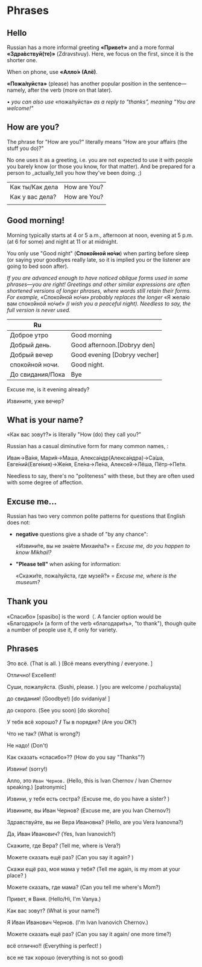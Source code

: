 # Phrases

## Hello

Russian has a more informal greeting **«Приве́т»** and a more formal **«Здра́вствуй\(те\)»** (Zdravstvuy). Here, we focus on the first, since it is the shorter one.

When on phone, use **«Алло́» \(Алё\)**.

**«Пожа́луйста»** \(please\) has another popular position in the sentence—namely, after the verb \(more on that later\).

• _you can also use_ «пожа́луйста» _as a reply to "thanks", meaning "You are welcome!"_

## How are you?

The phrase for "How are you?" literally means "How are your affairs \(the stuff you do\)?"

No one uses it as a greeting, i.e. you are not expected to use it with people you barely know \(or those you know, for that matter\). And be prepared for a person to \_actually\_tell you how they've been doing. ;\)

|                 |              |
| --------------- | ------------ |
| Как ты/Как дела | How are You? |
| Как у вас дела? | How are You? |
|                 |              |

## Good morning!

Morning typically starts at 4 or 5 a.m., afternoon at noon, evening at 5 p.m. \(at 6 for some\) and night at 11 or at midnight.

You only use "Good night" \(**Споко́йной но́чи**\) when parting before sleep \(or saying your goodbyes really late, so it is implied you or the listener are going to bed soon after\).

_If you are advanced enough to have noticed oblique forms used in some phrases—you are right! Greetings and other similar expressions are often shortened versions of longer phrases, where words still retain their forms. For example,_ «Споко́йной но́чи» _probably replaces the longer_ «Я жела́ю вам споко́йной но́чи!» _\(I wish you a peaceful night\). Needless to say, the full version is never used._

| Ru               |                                |
| ---------------- | ------------------------------ |
| Доброе утро      | Good morning                   |
| Добрый день.     | Good afternoon.[Dobryy den\]   |
| Добрый вечер     | Good evening \[Dobryy vecher\] |
| спокойной ночи.  | Good night.                    |
| До свидания/Пока | Bye                            |

Excuse me, is it evening already?

Извините, уже вечер?

## What is your name?

«Как вас зову́т?» is literally "How \(do\) they call you?"

Russian has a casual diminutive form for many common names, : 

Ива̓н→Ва́ня, Мари́я→Маша, Алекса́ндр\(Алекса́ндра\)→Са́ша, Евге́ний\(Евге́ния\)→Же́ня, Еле́на→Ле́на, Алексе́й→Лёша, Пётр→Пе́тя. 

Needless to say, there's no "politeness" with these, but they are often used with some degree of affection.

## Excuse me...

Russian has two very common polite patterns for questions that English does not:

* **negative** questions give a shade of "by any chance": 

  «Извини́те, вы не зна́ете Михаи́ла?» = _Excuse me, do you happen to know Mikhail?_

* **"Please tell"** when asking for information: 

  «Скажи́те, пожа́луйста, где музе́й?» = _Excuse me, where is the museum?_

## Thank you

«Спаси́бо» [spasibo\] is the word（.  A fancier option would be «Благодарю́!» \(a form of the verb «благодари́ть», "to thank"\), though quite a number of people use it, if only for variety.

## Phrases

Это всё. \(That is all. \) \[Всё means everything /  everyone. \]

Отлично!  Excellent!

Суши, пожалуйста. \(Sushi, please. \) \[you are welcome / pozhaluysta\]

до свидания! \(Goodbye!\) \[do svidaniya! \]

до скорого. \(See you soon\) \[do skoroho\]



У тебя всё хорошо? **/** Ты в порядке? \(Are you OK?\)

Что не так? \(What is wrong?\)

Не надо! \(Don't\)

Как сказать «спасибо»?? \(How do you say "Thanks"?\)



Извини! \(sorry!\)

Алло, это `Иван Чернов.` \(Hello, this is Ivan Chernov / Ivan Chernov speaking.\) \[patronymic\]

Извини, у тебя есть сестра? \(Excuse me, do you have a sister? \)

Извините, вы Иван Чернов? \(Excuse me, are you Ivan Chernov?\)

Здравствуйте, вы не Вера Ивановна? \(Hello, are you Vera Ivanovna?\)

Да, Иван Иванович? \(Yes, Ivan Ivanovich?\)



Скажите, где Вера? \(Tell me, where is Vera?\)



Можете сказать ещё раз? \(Can you say it again? \)

Скажи ещё раз, моя мама у тебя? \(Tell me again, is my mom at your place? \)

Можете сказать, где мама? \(Can you tell me where's Mom?\)

Привет, я Ваня. \(Hello/Hi, I'm Vanya.\)

Как вас зовут? \(What is your name?\)

Я Иван Иванович Чернов. \(I'm Ivan Ivanovich Chernov.\)

Можете сказать ещё раз? \(Can you say it again/ one more time?\)

всё отлично!! \(Everything is perfect! \)

все не так хорошо \(everything is not so good\)

